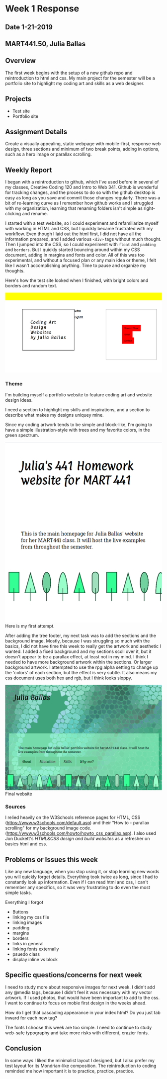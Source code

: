 # Week 1 Response
## Date 1-21-2019
## MART441.50, Julia Ballas

## Overview
The first week begins with the setup of a new github repo and reintroduction to html and css. My main project for the semester will be a portfolio site to highlight my coding art and skills as a web designer.

## Projects

- Test site
- Portfolio site

## Assignment Details

Create a visually appealing, static webpage with mobile-first, response web design, three sections and minimum of two break points, adding in options, such as a hero image or parallax scrolling.

## Weekly Report

I began with a reintroduction to github, which I've used before in several of my classes, Creative Coding 120 and Intro to Web 341. Github is wonderful for tracking changes, and the process to do so with the github desktop is easy as long as you save and commit those changes regularly. There was a bit of re-learning curve as I remember how github works and I struggled with my organization, learning that renaming folders isn't simple as right-clicking and rename.

I started with a test website, so I could experiment and refamiliarize myself with working in HTML and CSS, but I quickly became frustrated with my workflow. Even though I laid out the html first, I did not have all the information prepared, and I added various `<div>` tags without much thought. Then I jumped into the CSS, so I could experiment with `float` and `padding` and `borders`. But I quickly started bouncing around within my CSS document, adding in margins and fonts and color. All of this was too experimental, and without a focused plan or any main idea or theme, I felt like I wasn't accomplishing anything. Time to pause and organize my thoughts.

Here's how the test site looked when I finished, with bright colors and borders and random text.

![Test website 1](./images/early-start.png)

### Theme
I'm building myself a portfolio website to feature coding art and website design ideas.

I need a section to highlight my skills and inspirations, and a section to describe what makes my designs uniquey mine.

Since my coding artwork tends to be simple and block-like, I'm going to have a simple illustration-style with trees and my favorite colors, in the green spectrum.

![Tree website with footer](./images/first-attempt.png) Here is my first attempt.

After adding the tree footer, my next task was to add the sections and the background image. Mostly, because I was struggling so much with the basics, I did not have time this week to really get the artwork and aesthetic I wanted. I added a fixed background and my sections scoll over it, but it doesn't appear to be a parallax effect, at least not in my mind. I think I needed to have more background artwork within the sections. Or larger background artwork. I attempted to use the rpg alpha setting to change up the 'colors' of each section, but the effect is very subtle. It also means my css document uses both hex and rgb, but I think looks sloppy.

![final website](./images/final_example.png)
Final website

### Sources
I relied heavily on the W3Schools reference pages for HTML, CSS (https://www.w3schools.com/default.asp) and their "How to - parallax scrolling" for my background image code. (https://www.w3schools.com/howto/howto_css_parallax.asp). I also used Jon Duckett's *HTML&CSS design and build websites* as a refresher on basics html and css.

## Problems or Issues this week
Like any new language, when you stop using it, or stop learning new words you will quickly forget details. Everything took twice as long, since I had to constantly look up information. Even if I can read html and css, I can't remember any specifics, so it was very frustrating to do even the most simple tasks.

Everything I forgot
- Buttons
- linking my css file
- linking images
- padding
- margins
- borders
- links in general
- linking fonts externally
- psuedo class
- display inline vs block



## Specific questions/concerns for next week

I need to study more about responsive images for next week. I didn't add any @media tags, because I didn't feel it was necessary with my vector artwork. If I used photos, that would have been important to add to the css. I want to continue to focus on mobie first design in the weeks ahead.

How do I get that cascading appearance in your index html? Do you just tab inward for each new tag?

The fonts I choose this week are too simple. I need to continue to study web-safe typography and take more risks with different, crazier fonts.

## Conclusion
In some ways I liked the minimalist layout I designed, but I also prefer my test layout for its Mondrian-like composition. The reintroduction to coding reminded me how important it is to practice, practice, practice.  
